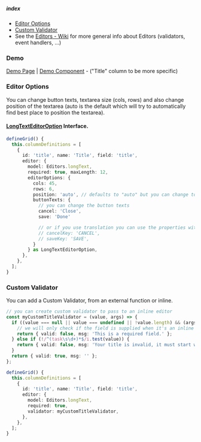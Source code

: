 ##### index
- [Editor Options](#editor-options)
- [Custom Validator](#custom-validator)
- See the [Editors - Wiki](../Editors.md) for more general info about Editors (validators, event handlers, ...)

### Demo
[Demo Page](https://ghiscoding.github.io/Angular-Slickgrid/#/editor) | [Demo Component](https://github.com/ghiscoding/angular-slickgrid/blob/master/src/app/examples/grid-editor.component.ts) - ("Title" column to be more specific)

### Editor Options
You can change button texts, textarea size (cols, rows) and also change position of the textarea (auto is the default which will try to automatically find best place to position the textarea).

#### [LongTextEditorOption](https://github.com/ghiscoding/slickgrid-universal/blob/master/packages/common/src/interfaces/longTextEditorOption.interface.ts) Interface.

```ts
defineGrid() {
  this.columnDefinitions = [
    {
      id: 'title', name: 'Title', field: 'title',
      editor: {
        model: Editors.longText,
        required: true, maxLength: 12,
        editorOptions: {
          cols: 45,
          rows: 6,
          position: 'auto', // defaults to "auto" but you can change to "top", "bottom", "left" or "right"
          buttonTexts: {
            // you can change the button texts
            cancel: 'Close',
            save: 'Done'

            // or if you use translation you can use the properties with `Key` suffix
            // cancelKey: 'CANCEL',
            // saveKey: 'SAVE',
          }
        } as LongTextEditorOption,
      },
    },
  ];
}
```

### Custom Validator
You can add a Custom Validator, from an external function or inline.
```ts
// you can create custom validator to pass to an inline editor
const myCustomTitleValidator = (value, args) => {
  if ((value === null || value === undefined || !value.length) && (args.compositeEditorOptions?.modalType === 'create' || args.compositeEditorOptions.modalType === 'edit')) {
    // we will only check if the field is supplied when it's an inline editing OR a composite editor of type create/edit
    return { valid: false, msg: 'This is a required field.' };
  } else if (!/^(task\s\d+)*$/i.test(value)) {
    return { valid: false, msg: 'Your title is invalid, it must start with "Task" followed by a number.' };
  }
  return { valid: true, msg: '' };
};

defineGrid() {
  this.columnDefinitions = [
    {
      id: 'title', name: 'Title', field: 'title',
      editor: {
        model: Editors.longText,
        required: true,
        validator: myCustomTitleValidator,
      },
    },
  ];
}
```